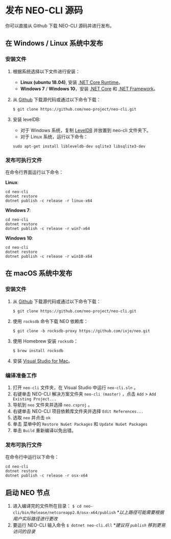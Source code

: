 # 发布 NEO-CLI 源码 

你可以直接从 Github 下载 NEO-CLI 源码并进行发布。

## 在 Windows / Linux 系统中发布

### 安装文件

1. 根据系统选择以下文件进行安装： 

   - **Linux (ubuntu 18.04)**, 安装 [.NET Core Runtime](https://www.microsoft.com/net/download/linux)。
   - **Windows 7** / **Windows 10**，安装 [.NET Core](https://www.microsoft.com/net/download/windows) 和 [.NET Framework](https://www.microsoft.com/net/download/windows)。

2. 从 [Github](https://github.com/neo-project/neo-cli.git) 下载源代码或通过以下命令下载：

   ```
   $ git clone https://github.com/neo-project/neo-cli.git
   ```

3. 安装 levelDB:

   - 对于 Windows 系统，复制 [LevelDB](https://github.com/neo-project/leveldb) 并放置到 neo-cli 文件夹下。
   - 对于 Linux 系统，运行以下命令：

   ```
   sudo apt-get install libleveldb-dev sqlite3 libsqlite3-dev
   ```

### 发布可执行文件

在命令行界面运行以下命令：

**Linux**:

```
cd neo-cli
dotnet restore
dotnet publish -c release -r linux-x64
```

**Windows 7**:

```
cd neo-cli
dotnet restore
dotnet publish -c release -r win7-x64
```

**Windows 10**:

```
cd neo-cli
dotnet restore
dotnet publish -c release -r win10-x64
```

## 在 macOS 系统中发布

### 安装文件

1. 从 [Github](https://github.com/neo-project/neo-cli.git) 下载源代码或通过以下命令下载：

   ```
   $ git clone https://github.com/neo-project/neo-cli.git
   ```

2. 使用 `rocksdb` 命令下载 NEO 依赖库：

   ```
   $ git clone -b rocksdb-proxy https://github.com/ixje/neo.git
   ```

3. 使用 Homebrew 安装 `rocksdb`：

   ```
   $ brew install rocksdb
   ```

4. 安装 [Visual Studio for Mac](https://www.visualstudio.com/vs/mac/)。

### 编译准备工作

1. 打开 `neo-cli` 文件夹，在 Visual Studio 中运行 `neo-cli.sln` 。
2. 右键单击 NEO-CLI 解决方案文件夹 `neo-cli (master)` ，点击 `Add` > `Add Existing Project...`
3. 导航到 `neo` 文件夹并选择  `neo.csproj` 。
4. 右键单击 NEO-CLI 项目依赖库文件夹并选择 `Edit References...`
5. 选取 `neo` 并点击 `ok`
6. 单击 菜单中的 `Restore NuGet Packages` 和 `Update NuGet Packages`
7. 单击  `Build` 重新编译以免出错。

### 发布可执行文件

在命令行中运行以下命令：

```
cd neo-cli
dotnet restore
dotnet publish -c release -r osx-x64
```

## 启动 NEO 节点

1. 进入编译完的文件所在目录：
   `$ cd neo-cli/bin/Release/netcoreapp2.0/osx-x64/publish`
   **以上路径可能需要根据用户实际路径进行更改*
2. 要运行 NEO-CLI 输入命令 `$ dotnet neo-cli.dll`
   **建议将 `publish` 移到更易访问的目录*

